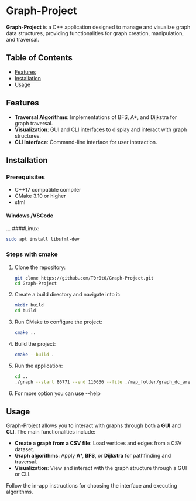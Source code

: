 # Graph-Project

**Graph-Project** is a C++ application designed to manage and visualize graph data structures, providing functionalities for graph creation, manipulation, and traversal.

## Table of Contents

* [Features](#features)
* [Installation](#installation)
* [Usage](#usage)

## Features

* **Traversal Algorithms**: Implementations of BFS, A*, and Dijkstra for graph traversal.
* **Visualization**: GUI and CLI interfaces to display and interact with graph structures.
* **CLI Interface**: Command-line interface for user interaction.

## Installation

### Prerequisites

* C++17 compatible compiler
* CMake 3.10 or higher
* sfml
#### Windows /VSCode
 ...
####Linux:
   ```bash
   sudo apt install libsfml-dev  	
   ```

### Steps with cmake

1. Clone the repository:

   ```bash
   git clone https://github.com/T0r0t0/Graph-Project.git
   cd Graph-Project
   ```

2. Create a build directory and navigate into it:

   ```bash
   mkdir build
   cd build
   ```

3. Run CMake to configure the project:

   ```bash
   cmake ..
   ```

4. Build the project:

   ```bash
   cmake --build .
   ```

5. Run the application:

   ```bash
   cd ..
   ./graph --start 86771 --end 110636 --file ./map_folder/graph_dc_area.2022-03-11.txt --algorithm bfs
   ```
6. For more option you can use --help

## Usage

Graph-Project allows you to interact with graphs through both a **GUI** and **CLI**. The main functionalities include:

* **Create a graph from a CSV file**: Load vertices and edges from a CSV dataset.
* **Graph algorithms**: Apply **A***, **BFS**, or **Dijkstra** for pathfinding and traversal.
* **Visualization**: View and interact with the graph structure through a GUI or CLI.

Follow the in-app instructions for choosing the interface and executing algorithms.

